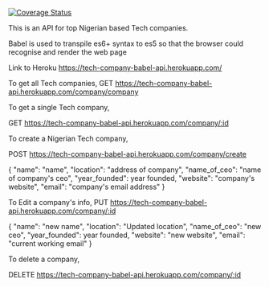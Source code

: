 
[![Coverage Status](https://coveralls.io/repos/github/Extremophile-ai/Tech-company-with-babel/badge.svg?branch=develop)](https://coveralls.io/github/Extremophile-ai/Tech-company-with-babel?branch=develop)




This is an API for top Nigerian based Tech companies.



Babel is used to transpile es6+ syntax to es5 so that the browser could recognise and render the web page

Link to Heroku https://tech-company-babel-api.herokuapp.com/


To get all Tech companies,
GET https://tech-company-babel-api.herokuapp.com/company/company


To get a single Tech company,

GET https://tech-company-babel-api.herokuapp.com/company/:id



To create a Nigerian Tech company,

POST https://tech-company-babel-api.herokuapp.com/company/create

{
    "name": "name",
    "location": "address of company",
    "name_of_ceo": "name of company's ceo",
    "year_founded": year founded,
    "website": "company's website",
    "email": "company's email address"
}



To Edit a company's info, 
PUT https://tech-company-babel-api.herokuapp.com/company/:id

{
    "name": "new name",
    "location": "Updated location",
    "name_of_ceo": "new ceo",
    "year_founded": year founded,
    "website": "new website",
    "email": "current working email"
}



To delete a company,

DELETE https://tech-company-babel-api.herokuapp.com/company/:id



 

